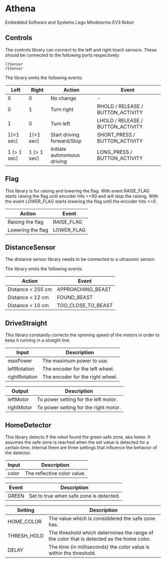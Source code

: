 # Athena
Embedded Software and Systems Lego Mindstorms EV3 Robot

## Controls

The controls library can connect to the left and right touch sensors. These should be connected to the following ports respectively:

```
ltSensor
rtSensor
```

The library emits the following events:

| Left        | Right       | Action                      | Event                     |
|-------------|-------------|-----------------------------|---------------------------|
| 0           | 0           | No change                   | -                         |
| 0           | 1           | Turn right                  | RHOLD / RELEASE / BUTTON_ACTIVITY
| 1           | 0           | Turn left                   | LHOLD / RELEASE / BUTTON_ACTIVITY |
| 1(<1 sec)   | 1(<1 sec)   | Start driving forward/Stop  | SHORT_PRESS / BUTTON_ACTIVITY             |
| 1 (> 1 sec) | 1 (> 1 sec) | Initiate autonomous driving | LONG_PRESS / BUTTON_ACTIVITY               |


## Flag 

This library is for raising and lowering the flag. With event RAISE_FLAG starts raising the flag until encoder hits >=90 and will stop the raising. With the event LOWER_FLAG starts lowering the flag until the encoder hits <=0.

 Action                      | Event                     |
-----------------------------|---------------------------|
 Raising the flag            | RAISE_FLAG                |  
 Lowering the flag           | LOWER_FLAG                | 


## DistanceSensor

The distance sensor library needs to be connected to a ultrasonic sensor.

The library emits the following events:

| Action                      | Event              |
|-----------------------------|--------------------|
| Distance < 255 cm           | APPROACHING_BEAST  |
| Distance < 12 cm            | FOUND_BEAST        |
| Distance < 10 cm            | TOO_CLOSE_TO_BEAST |

## DriveStraight

This library constantly corrects the spinning speed of the motors in order to keep it running in a straight line.

| Input         | Description                      |
|---------------|----------------------------------|
| maxPower      | The maximum power to use.        |
| leftRotation  | The encoder for the left wheel.  |
| rightRotation | The encoder for the right wheel. |

| Output        | Description                           |
|---------------|---------------------------------------|
| leftMotor     | To power setting for the left motor.  |
| rightMotor    | To power setting for the right motor. |

## HomeDetector

This library detects if the robot found the green safe zone, aka home. It assumes the safe zone is reached when the set value is detected for a certain time.
Internal there are three settings that influence the behavior of the detector.

| Input      | Description                      |
|------------|----------------------------------|
| color      | The reflective color value.      |

| Event      | Description                              |
|------------|------------------------------------------|
| GREEN      | Set to true when safe zone is detected.  |

| Setting     | Description                                                                               |
|-------------|-------------------------------------------------------------------------------------------|
| HOME_COLOR  | The value which is considdered the safe zone has.                                         |
| THRESH_HOLD | The threshold which determines the range of the color that is detected as the home color. |
| DELAY       | The time (in milliseconds) the color value is within the threshold.                       |
